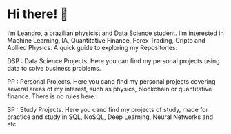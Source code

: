 # Hi there! 👋 
I’m Leandro, a brazilian physicist and Data Science student. 
I’m interested in Machine Learning, IA, Quantitative Finance, Forex Trading, Cripto and Apllied Physics.
A quick guide to exploring my Repositories:

DSP : Data Science Projects. Here you can find my personal projects using data to solve business problems.

PP : Personal Projects. Here you cand find my personal projects covering several areas of my interest, such as physics, blockchain or quantitative finance. There is no rules here.

SP : Study Projects. Here you cand find my projects of study, made for practice and study in SQL, NoSQL, Deep Learning, Neural Networks and etc.

<!---
lelosb/lelosb is a ✨ special ✨ repository because its `README.md` (this file) appears on your GitHub profile.
You can click the Preview link to take a look at your changes.
--->
